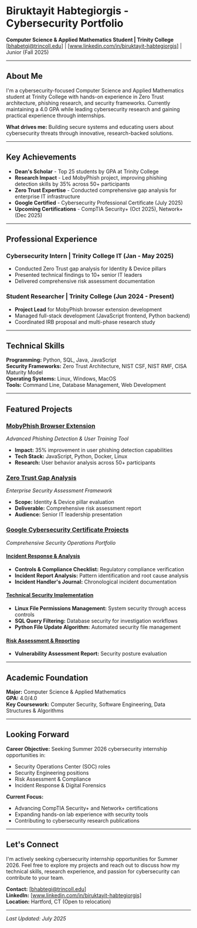 # Biruktayit Habtegiorgis - Cybersecurity Portfolio

**Computer Science & Applied Mathematics Student | Trinity College**  
[bhabetgi@trincoll.edu] | [www.linkedin.com/in/biruktayit-habtegiorgis] | Junior (Fall 2025)

---

## About Me

I'm a cybersecurity-focused Computer Science and Applied Mathematics student at Trinity College with hands-on experience in Zero Trust architecture, phishing research, and security frameworks. Currently maintaining a 4.0 GPA while leading cybersecurity research and gaining practical experience through internships.

**What drives me:** Building secure systems and educating users about cybersecurity threats through innovative, research-backed solutions.

---

##  Key Achievements

- **Dean's Scholar** - Top 25 students by GPA at Trinity College
- **Research Impact** - Led MobyPhish project, improving phishing detection skills by 35% across 50+ participants  
- **Zero Trust Expertise** - Conducted comprehensive gap analysis for enterprise IT infrastructure
- **Google Certified** - Cybersecurity Professional Certificate (July 2025)
- **Upcoming Certifications** - CompTIA Security+ (Oct 2025), Network+ (Dec 2025)

---

## Professional Experience

### Cybersecurity Intern | Trinity College IT (Jan - May 2025)
- Conducted Zero Trust gap analysis for Identity & Device pillars
- Presented technical findings to 10+ senior IT leaders
- Delivered comprehensive risk assessment documentation

### Student Researcher | Trinity College (Jun 2024 - Present)
- **Project Lead** for MobyPhish browser extension development
- Managed full-stack development (JavaScript frontend, Python backend)
- Coordinated IRB proposal and multi-phase research study

---

## Technical Skills

**Programming:** Python, SQL, Java, JavaScript  
**Security Frameworks:** Zero Trust Architecture, NIST CSF, NIST RMF, CISA Maturity Model  
**Operating Systems:** Linux, Windows, MacOS  
**Tools:** Command Line, Database Management, Web Development

---

## Featured Projects

### [MobyPhish Browser Extension](./moby-phish/)
*Advanced Phishing Detection & User Training Tool*
- **Impact:** 35% improvement in user phishing detection capabilities
- **Tech Stack:** JavaScript, Python, Docker, Linux
- **Research:** User behavior analysis across 50+ participants

### [Zero Trust Gap Analysis](./zero-trust-analysis/)
*Enterprise Security Assessment Framework*
- **Scope:** Identity & Device pillar evaluation
- **Deliverable:** Comprehensive risk assessment report
- **Audience:** Senior IT leadership presentation

### [Google Cybersecurity Certificate Projects](./google-cert-projects/)
*Comprehensive Security Operations Portfolio*

#### [Incident Response & Analysis](./google-cert-projects/incident-response/)
- **Controls & Compliance Checklist:** Regulatory compliance verification
- **Incident Report Analysis:** Pattern identification and root cause analysis
- **Incident Handler's Journal:** Chronological incident documentation

#### [Technical Security Implementation](./google-cert-projects/technical-security/)
- **Linux File Permissions Management:** System security through access controls
- **SQL Query Filtering:** Database security for investigation workflows
- **Python File Update Algorithm:** Automated security file management

#### [Risk Assessment & Reporting](./google-cert-projects/risk-assessment/)
- **Vulnerability Assessment Report:** Security posture evaluation

---

## Academic Foundation

**Major:** Computer Science & Applied Mathematics  
**GPA:** 4.0/4.0  
**Key Coursework:** Computer Security, Software Engineering, Data Structures & Algorithms

---

## Looking Forward

**Career Objective:** Seeking Summer 2026 cybersecurity internship opportunities in:
- Security Operations Center (SOC) roles
- Security Engineering positions  
- Risk Assessment & Compliance
- Incident Response & Digital Forensics

**Current Focus:**
- Advancing CompTIA Security+ and Network+ certifications
- Expanding hands-on lab experience with security tools
- Contributing to cybersecurity research publications

---

## Let's Connect

I'm actively seeking cybersecurity internship opportunities for Summer 2026. Feel free to explore my projects and reach out to discuss how my technical skills, research experience, and passion for cybersecurity can contribute to your team.

**Contact:** [bhabtegi@trincoll.edu]  
**LinkedIn:** [www.linkedin.com/in/biruktayit-habtegiorgis]  
**Location:** Hartford, CT (Open to relocation)

---

*Last Updated: July 2025*
